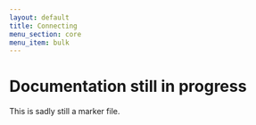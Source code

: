 ```yaml
---
layout: default
title: Connecting
menu_section: core
menu_item: bulk
---
```



# Documentation still in progress

This is sadly still a marker file.

